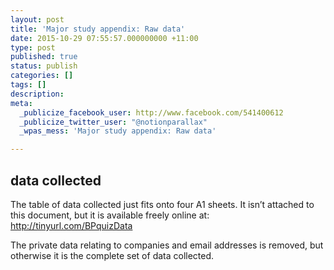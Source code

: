 ```yaml
---
layout: post
title: 'Major study appendix: Raw data'
date: 2015-10-29 07:55:57.000000000 +11:00
type: post
published: true
status: publish
categories: []
tags: []
description:
meta:
  _publicize_facebook_user: http://www.facebook.com/541400612
  _publicize_twitter_user: "@notionparallax"
  _wpas_mess: 'Major study appendix: Raw data'

---
```

<p><!--more--></p>
<h2><a name="_Toc260017730"></a>data collected</h2>
<p>The table of data collected just fits onto four A1 sheets. It isn’t attached to this document, but it is available freely online at: <a href="http://tinyurl.com/BPquizData">http://tinyurl.com/BPquizData</a></p>
<p>The private data relating to companies and email addresses is removed, but otherwise it is the complete set of data collected.</p>
